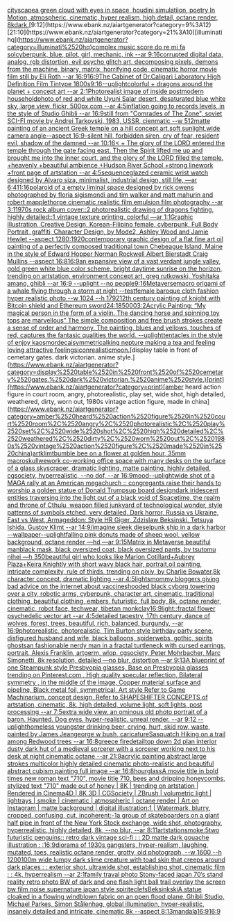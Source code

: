 [cityscape](https://www.ebank.nz/aiartgenerator?category=cityscape)[a green cloud with eyes in space, houdini simulatiion, poetry In Motion, atmospheric, cinematic, hyper realism, high detail, octane render, 8k](https://www.ebank.nz/aiartgenerator?category=a%2520green%2520cloud%2520with%2520eyes%2520in%2520space%2C%2520houdini%2520simulatiion%2C%2520poetry%2520In%2520Motion%2C%2520atmospheric%2C%2520cinematic%2C%2520hyper%2520realism%2C%2520high%2520detail%2C%2520octane%2520render%2C%25208k)[dark.](https://www.ebank.nz/aiartgenerator?category=dark.)[9:12](https://www.ebank.nz/aiartgenerator?category=9%3A12)[21:10](https://www.ebank.nz/aiartgenerator?category=21%3A10)[illuminati hq](https://www.ebank.nz/aiartgenerator?category=illuminati%2520hq)[complex music score do re mi fa sol](https://www.ebank.nz/aiartgenerator?category=complex%2520music%2520score%2520do%2520re%2520mi%2520fa%2520sol)[cyberpunk, blue, pilot, girl, mechanic, ink --ar 9:16](https://www.ebank.nz/aiartgenerator?category=cyberpunk%2C%2520blue%2C%2520pilot%2C%2520girl%2C%2520mechanic%2C%2520ink%2520--ar%25209%3A16)[corrupted digital data, analog, rgb distortion, evil psycho glitch art, decomposing pixels, demons from the machine, binary, matrix, horrifying code, cinematic horror movie film still by Eli Roth  --ar 16:9](https://www.ebank.nz/aiartgenerator?category=corrupted%2520digital%2520data%2C%2520analog%2C%2520rgb%2520distortion%2C%2520evil%2520psycho%2520glitch%2520art%2C%2520decomposing%2520pixels%2C%2520demons%2520from%2520the%2520machine%2C%2520binary%2C%2520matrix%2C%2520horrifying%2520code%2C%2520cinematic%2520horror%2520movie%2520film%2520still%2520by%2520Eli%2520Roth%2520%2520--ar%252016%3A9)[16:9](https://www.ebank.nz/aiartgenerator?category=16%3A9)[The Cabinet of Dr.Caligari Laboratory High Definition Film Tintype 1800s](https://www.ebank.nz/aiartgenerator?category=The%2520Cabinet%2520of%2520Dr.Caligari%2520Laboratory%2520High%2520Definition%2520Film%2520Tintype%25201800s)[9:16](https://www.ebank.nz/aiartgenerator?category=9%3A16)[--uplight](https://www.ebank.nz/aiartgenerator?category=--uplight)[colorful + dragons around the planet + concept art --ar 2:1](https://www.ebank.nz/aiartgenerator?category=colorful%2520%2B%2520dragons%2520around%2520the%2520planet%2520%2B%2520concept%2520art%2520--ar%25202%3A1)[Photorealist image of inside postmodern household](https://www.ebank.nz/aiartgenerator?category=Photorealist%2520image%2520of%2520inside%2520postmodern%2520household)[photo of red and white Uyuni Salar desert, desaturated blue white sky, large view, flickr, 500px.com --ar 4:5](https://www.ebank.nz/aiartgenerator?category=photo%2520of%2520red%2520and%2520white%2520Uyuni%2520Salar%2520desert%2C%2520desaturated%2520blue%2520white%2520sky%2C%2520large%2520view%2C%2520flickr%2C%2520500px.com%2520--ar%25204%3A5)[inflation going to records levels, in the style of Studio Ghibli --ar 16:9](https://www.ebank.nz/aiartgenerator?category=inflation%2520going%2520to%2520records%2520levels%2C%2520in%2520the%2520style%2520of%2520Studio%2520Ghibli%2520--ar%252016%3A9)[still from "Comrades of The Zone", soviet SCI-FI movie by Andrei Tarkovski, 1983, USSR, cienmatic --w 512](https://www.ebank.nz/aiartgenerator?category=still%2520from%2520%22Comrades%2520of%2520The%2520Zone%22%2C%2520soviet%2520SCI-FI%2520movie%2520by%2520Andrei%2520Tarkovski%2C%25201983%2C%2520USSR%2C%2520cienmatic%2520--w%2520512)[matte painting of an ancient Greek temple on a hill concept art,soft sunlight,wide camera angle--aspect 16:9-](https://www.ebank.nz/aiartgenerator?category=matte%2520painting%2520of%2520an%2520ancient%2520Greek%2520temple%2520on%2520a%2520hill%2520concept%2520art%2Csoft%2520sunlight%2Cwide%2520camera%2520angle--aspect%252016%3A9-)[silent hill, forbidden siren, cry of fear, resident evil, shadow of the damned --ar 10:16](https://www.ebank.nz/aiartgenerator?category=silent%2520hill%2C%2520forbidden%2520siren%2C%2520cry%2520of%2520fear%2C%2520resident%2520evil%2C%2520shadow%2520of%2520the%2520damned%2520--ar%252010%3A16)[< + The glory of the LORD entered the temple through the gate facing east. Then the Spirit lifted me up and brought me into the inner court, and the glory of the LORD filled the temple. +heavenly +beautiful ambience +Hudson River School +strong linework +front page of artstation --ar 4:5](https://www.ebank.nz/aiartgenerator?category=%3C%2520%2B%2520The%2520glory%2520of%2520the%2520LORD%2520entered%2520the%2520temple%2520through%2520the%2520gate%2520facing%2520east.%2520Then%2520the%2520Spirit%2520lifted%2520me%2520up%2520and%2520brought%2520me%2520into%2520the%2520inner%2520court%2C%2520and%2520the%2520glory%2520of%2520the%2520LORD%2520filled%2520the%2520temple.%2520%2Bheavenly%2520%2Bbeautiful%2520ambience%2520%2BHudson%2520River%2520School%2520%2Bstrong%2520linework%2520%2Bfront%2520page%2520of%2520artstation%2520--ar%25204%3A5)[sequence](https://www.ebank.nz/aiartgenerator?category=sequence)[glazed ceramic wrist watch designed by Alvaro siza, minimalist, industrial design, still life, —ar 6:4](https://www.ebank.nz/aiartgenerator?category=glazed%2520ceramic%2520wrist%2520watch%2520designed%2520by%2520Alvaro%2520siza%2C%2520minimalist%2C%2520industrial%2520design%2C%2520still%2520life%2C%2520%E2%80%94ar%25206%3A4)[11:16](https://www.ebank.nz/aiartgenerator?category=11%3A16)[polaroid of a empty liminal space designed by rick owens photographed by floria sigismondi and tim walker  and matt mahurin and robert mapplethorpe cinematic realistic film emulsion film photography --ar 3:1](https://www.ebank.nz/aiartgenerator?category=polaroid%2520of%2520a%2520empty%2520liminal%2520space%2520designed%2520by%2520rick%2520owens%2520photographed%2520by%2520floria%2520sigismondi%2520and%2520tim%2520walker%2520%2520and%2520matt%2520mahurin%2520and%2520robert%2520mapplethorpe%2520cinematic%2520realistic%2520film%2520emulsion%2520film%2520photography%2520--ar%25203%3A1)[1970s rock album cover::2 photorealistic drawing of dragons fighting, highly detailed::1 vintage texture printing, colorful —ar 1:1](https://www.ebank.nz/aiartgenerator?category=1970s%2520rock%2520album%2520cover%3A%3A2%2520photorealistic%2520drawing%2520of%2520dragons%2520fighting%2C%2520highly%2520detailed%3A%3A1%2520vintage%2520texture%2520printing%2C%2520colorful%2520%E2%80%94ar%25201%3A1)[Graphic Illustration, Creative Design, Korean-Filipino female, cyberpunk, Full Body Portrait, graffiti, Character Design, by Mode2, Ashley Wood and Jamie Hewlet --aspect 1280:1920](https://www.ebank.nz/aiartgenerator?category=Graphic%2520Illustration%2C%2520Creative%2520Design%2C%2520Korean-Filipino%2520female%2C%2520cyberpunk%2C%2520Full%2520Body%2520Portrait%2C%2520graffiti%2C%2520Character%2520Design%2C%2520by%2520Mode2%2C%2520Ashley%2520Wood%2520and%2520Jamie%2520Hewlet%2520--aspect%25201280%3A1920)[contemporary graphic design of a flat fine art oil painting of a perfectly composed traditional town Chebeague Island, Maine in the style of Edward Hopper Norman Rockwell Albert Bierstadt Craig Mullins --aspect 16:8](https://www.ebank.nz/aiartgenerator?category=contemporary%2520graphic%2520design%2520of%2520a%2520flat%2520fine%2520art%2520oil%2520painting%2520of%2520a%2520perfectly%2520composed%2520traditional%2520town%2520Chebeague%2520Island%2C%2520Maine%2520in%2520the%2520style%2520of%2520Edward%2520Hopper%2520Norman%2520Rockwell%2520Albert%2520Bierstadt%2520Craig%2520Mullins%2520--aspect%252016%3A8)[16:9](https://www.ebank.nz/aiartgenerator?category=16%3A9)[an expansive view of a vast verdant jungle valley, gold green white blue color scheme, bright daytime sunrise on the horizon, trending on artstation, environment concept art, greg rutkowski, Yoshitaka amano, ghibli --ar 16:9 --uplight --no people](https://www.ebank.nz/aiartgenerator?category=an%2520expansive%2520view%2520of%2520a%2520vast%2520verdant%2520jungle%2520valley%2C%2520gold%2520green%2520white%2520blue%2520color%2520scheme%2C%2520bright%2520daytime%2520sunrise%2520on%2520the%2520horizon%2C%2520trending%2520on%2520artstation%2C%2520environment%2520concept%2520art%2C%2520greg%2520rutkowski%2C%2520Yoshitaka%2520amano%2C%2520ghibli%2520--ar%252016%3A9%2520--uplight%2520--no%2520people)[9:16](https://www.ebank.nz/aiartgenerator?category=9%3A16)[Metaverse](https://www.ebank.nz/aiartgenerator?category=Metaverse)[macro origami of a whale flying through a storm at night --test](https://www.ebank.nz/aiartgenerator?category=macro%2520origami%2520of%2520a%2520whale%2520flying%2520through%2520a%2520storm%2520at%2520night%2520--test)[female baroque cloth fashion hyper realistic photo  --w 1024 --h 1792](https://www.ebank.nz/aiartgenerator?category=female%2520baroque%2520cloth%2520fashion%2520hyper%2520realistic%2520photo%2520%2520--w%25201024%2520--h%25201792)[12th century painting of knight with Bitcoin shield and Ethereum sword](https://www.ebank.nz/aiartgenerator?category=12th%2520century%2520painting%2520of%2520knight%2520with%2520Bitcoin%2520shield%2520and%2520Ethereum%2520sword)[24:18](https://www.ebank.nz/aiartgenerator?category=24%3A18)[5000](https://www.ebank.nz/aiartgenerator?category=5000)[3:2](https://www.ebank.nz/aiartgenerator?category=3%3A2)[Acrylic Painting: “My magical person in the form of a violin. The dancing horse and spinning toy tops are marvellous” The simple composition and free brush strokes create a sense of order and harmony. The painting, blues and yellows, touches of red, captures the fantasic qualities the world. --uplight](https://www.ebank.nz/aiartgenerator?category=Acrylic%2520Painting%3A%2520%E2%80%9CMy%2520magical%2520person%2520in%2520the%2520form%2520of%2520a%2520violin.%2520The%2520dancing%2520horse%2520and%2520spinning%2520toy%2520tops%2520are%2520marvellous%E2%80%9D%2520The%2520simple%2520composition%2520and%2520free%2520brush%2520strokes%2520create%2520a%2520sense%2520of%2520order%2520and%2520harmony.%2520The%2520painting%2C%2520blues%2520and%2520yellows%2C%2520touches%2520of%2520red%2C%2520captures%2520the%2520fantasic%2520qualities%2520the%2520world.%2520--uplight)[tentacles in the style of enjoy kaos](https://www.ebank.nz/aiartgenerator?category=tentacles%2520in%2520the%2520style%2520of%2520enjoy%2520kaos)[mordecai](https://www.ebank.nz/aiartgenerator?category=mordecai)[symmetrical](https://www.ebank.nz/aiartgenerator?category=symmetrical)[king nepture making a tea and feeling loving attractive feelings](https://www.ebank.nz/aiartgenerator?category=king%2520nepture%2520making%2520a%2520tea%2520and%2520feeling%2520loving%2520attractive%2520feelings)[icon](https://www.ebank.nz/aiartgenerator?category=icon)[realistic](https://www.ebank.nz/aiartgenerator?category=realistic)[moon.](https://www.ebank.nz/aiartgenerator?category=moon.)[display table in front of cemetary gates. dark victorian. anime style.](https://www.ebank.nz/aiartgenerator?category=display%2520table%2520in%2520front%2520of%2520cemetary%2520gates.%2520dark%2520victorian.%2520anime%2520style.)[print](https://www.ebank.nz/aiartgenerator?category=print)[amber heard action figure in court room, angry, photorealistic, play set, wide shot, high detailed, weathered, dirty, worn out, 1980s vintage action figure, made in china](https://www.ebank.nz/aiartgenerator?category=amber%2520heard%2520action%2520figure%2520in%2520court%2520room%2C%2520angry%2C%2520photorealistic%2C%2520play%2520set%2C%2520wide%2520shot%2C%2520high%2520detailed%2C%2520weathered%2C%2520dirty%2C%2520worn%2520out%2C%25201980s%2520vintage%2520action%2520figure%2C%2520made%2520in%2520china)[art](https://www.ebank.nz/aiartgenerator?category=art)[klimt](https://www.ebank.nz/aiartgenerator?category=klimt)[bumble bee on a flower at golden hour, 35mm macro](https://www.ebank.nz/aiartgenerator?category=bumble%2520bee%2520on%2520a%2520flower%2520at%2520golden%2520hour%2C%252035mm%2520macro)[skull](https://www.ebank.nz/aiartgenerator?category=skull)[wework co-working office space with many desks on the surface of a glass skyscraper,  dramatic lighting, matte painting, highly detailed, cgsociety, hyperrealistic, --no dof, --ar 16:9](https://www.ebank.nz/aiartgenerator?category=wework%2520co-working%2520office%2520space%2520with%2520many%2520desks%2520on%2520the%2520surface%2520of%2520a%2520glass%2520skyscraper%2C%2520%2520dramatic%2520lighting%2C%2520matte%2520painting%2C%2520highly%2520detailed%2C%2520cgsociety%2C%2520hyperrealistic%2C%2520--no%2520dof%2C%2520--ar%252016%3A9)[mood](https://www.ebank.nz/aiartgenerator?category=mood)[--uplight](https://www.ebank.nz/aiartgenerator?category=--uplight)[wide shot of a MAGA rally at an American megachurch :: congregants raise their hands to worship a golden statue of Donald Trump](https://www.ebank.nz/aiartgenerator?category=wide%2520shot%2520of%2520a%2520MAGA%2520rally%2520at%2520an%2520American%2520megachurch%2520%3A%3A%2520congregants%2520raise%2520their%2520hands%2520to%2520worship%2520a%2520golden%2520statue%2520of%2520Donald%2520Trump)[sup board design](https://www.ebank.nz/aiartgenerator?category=sup%2520board%2520design)[dark iridescent entities traversing into the light out of a black void of Spacetime, the realm and throne of Cthulu, weapon filled junkyard of technological wonder, style patterns of symbols etched, very detailed, Dark horror, Russia vs Ukraine, East vs West, Armageddon: Style HR Giger, Zdzislaw Beksinski, Tetsuya Ishida, Gustov Klimt --ar 14:9](https://www.ebank.nz/aiartgenerator?category=dark%2520iridescent%2520entities%2520traversing%2520into%2520the%2520light%2520out%2520of%2520a%2520black%2520void%2520of%2520Spacetime%2C%2520the%2520realm%2520and%2520throne%2520of%2520Cthulu%2C%2520weapon%2520filled%2520junkyard%2520of%2520technological%2520wonder%2C%2520style%2520patterns%2520of%2520symbols%2520etched%2C%2520very%2520detailed%2C%2520Dark%2520horror%2C%2520Russia%2520vs%2520Ukraine%2C%2520East%2520vs%2520West%2C%2520Armageddon%3A%2520Style%2520HR%2520Giger%2C%2520Zdzislaw%2520Beksinski%2C%2520Tetsuya%2520Ishida%2C%2520Gustov%2520Klimt%2520--ar%252014%3A9)[/imagine sleek dieselpunk ship in a dark harbor --wallpaper](https://www.ebank.nz/aiartgenerator?category=/imagine%2520sleek%2520dieselpunk%2520ship%2520in%2520a%2520dark%2520harbor%2520--wallpaper)[--uplight](https://www.ebank.nz/aiartgenerator?category=--uplight)[falling pink donuts made of sheep wool, yellow background, octane render —hd —ar 9:15](https://www.ebank.nz/aiartgenerator?category=falling%2520pink%2520donuts%2520made%2520of%2520sheep%2520wool%2C%2520yellow%2520background%2C%2520octane%2520render%2520%E2%80%94hd%2520%E2%80%94ar%25209%3A15)[Matrix in Metaverse beautiful man](https://www.ebank.nz/aiartgenerator?category=Matrix%2520in%2520Metaverse%2520beautiful%2520man)[black mask, black oversized coat, black oversized pants, by tsutomu nihei —h 350](https://www.ebank.nz/aiartgenerator?category=black%2520mask%2C%2520black%2520oversized%2520coat%2C%2520black%2520oversized%2520pants%2C%2520by%2520tsutomu%2520nihei%2520%E2%80%94h%2520350)[beautiful girl who looks like Marion Cotillard+Aubrey Plaza+Keira Knightly with short wavy black hair, portrait,oil painting, intricate complexity, rule of thirds, trending on pixiv, by Charlie Bowater,8k character concept, dramatic lighting --ar 4:5](https://www.ebank.nz/aiartgenerator?category=beautiful%2520girl%2520who%2520looks%2520like%2520Marion%2520Cotillard%2BAubrey%2520Plaza%2BKeira%2520Knightly%2520with%2520short%2520wavy%2520black%2520hair%2C%2520portrait%2Coil%2520painting%2C%2520intricate%2520complexity%2C%2520rule%2520of%2520thirds%2C%2520trending%2520on%2520pixiv%2C%2520by%2520Charlie%2520Bowater%2C8k%2520character%2520concept%2C%2520dramatic%2520lighting%2520--ar%25204%3A5)[lights](https://www.ebank.nz/aiartgenerator?category=lights)[mommy bloggers giving bad advice on the internet about vaccines](https://www.ebank.nz/aiartgenerator?category=mommy%2520bloggers%2520giving%2520bad%2520advice%2520on%2520the%2520internet%2520about%2520vaccines)[hooded black cyborg towering over a city, robotic arms, cyberpunk, character art, cinematic, traditional clothing, beautiful clothing, embers, futuristic, full body, 8k, octane render, cinematic, robot face, techwear, tibetan monk](https://www.ebank.nz/aiartgenerator?category=hooded%2520black%2520cyborg%2520towering%2520over%2520a%2520city%2C%2520robotic%2520arms%2C%2520cyberpunk%2C%2520character%2520art%2C%2520cinematic%2C%2520traditional%2520clothing%2C%2520beautiful%2520clothing%2C%2520embers%2C%2520futuristic%2C%2520full%2520body%2C%25208k%2C%2520octane%2520render%2C%2520cinematic%2C%2520robot%2520face%2C%2520techwear%2C%2520tibetan%2520monk)[clay](https://www.ebank.nz/aiartgenerator?category=clay)[16:9](https://www.ebank.nz/aiartgenerator?category=16%3A9)[light::](https://www.ebank.nz/aiartgenerator?category=light%3A%3A)[fractal flower psychedelic vector art --ar 4:5](https://www.ebank.nz/aiartgenerator?category=fractal%2520flower%2520psychedelic%2520vector%2520art%2520--ar%25204%3A5)[detailed tapestry, 17th century, dance of wolves, forest, trees, beautiful, rich, balanced, burgundy, --ar 16:9](https://www.ebank.nz/aiartgenerator?category=detailed%2520tapestry%2C%252017th%2520century%2C%2520dance%2520of%2520wolves%2C%2520forest%2C%2520trees%2C%2520beautiful%2C%2520rich%2C%2520balanced%2C%2520burgundy%2C%2520--ar%252016%3A9)[photorealistic, photorealistic, Tim Burton style birthday party scene, disfigured husband and wife, black balloons, spiderwebs, gothic, spirits ghosts](https://www.ebank.nz/aiartgenerator?category=photorealistic%2C%2520photorealistic%2C%2520Tim%2520Burton%2520style%2520birthday%2520party%2520scene%2C%2520disfigured%2520husband%2520and%2520wife%2C%2520black%2520balloons%2C%2520spiderwebs%2C%2520gothic%2C%2520spirits%2520ghosts)[an fashionable nerdy man in a fractal turtleneck with cursed earrings, portrait, Alexis Franklin, artgerm, wlop, cgsociety, Peter Mohrbacher, Marc Simonetti, 8k resolution, detailed —no blur, distortion —ar 9:13](https://www.ebank.nz/aiartgenerator?category=an%2520fashionable%2520nerdy%2520man%2520in%2520a%2520fractal%2520turtleneck%2520with%2520cursed%2520earrings%2C%2520portrait%2C%2520Alexis%2520Franklin%2C%2520artgerm%2C%2520wlop%2C%2520cgsociety%2C%2520Peter%2520Mohrbacher%2C%2520Marc%2520Simonetti%2C%25208k%2520resolution%2C%2520detailed%2520%E2%80%94no%2520blur%2C%2520distortion%2520%E2%80%94ar%25209%3A13)[A blueprint of one Steampunk style Presbyopia glasses, Base on Presbyopia glasses trending on Pinterest.com , High quality specular reflection, Bilateral symmetry ,  in the middle of the image, Copper material surface and pipeline,  Black metal foil, symmetrical,  Art style Refer to Game Machinarium.  concept design, Refer to SHAPESHIFTER CONCEPTS  of artstation, cinematic,  8k, high detailed,  volume light,  soft lights,  post processing    --ar 7:5](https://www.ebank.nz/aiartgenerator?category=A%2520blueprint%2520of%2520one%2520Steampunk%2520style%2520Presbyopia%2520glasses%2C%2520Base%2520on%2520Presbyopia%2520glasses%2520trending%2520on%2520Pinterest.com%2520%2C%2520High%2520quality%2520specular%2520reflection%2C%2520Bilateral%2520symmetry%2520%2C%2520%2520in%2520the%2520middle%2520of%2520the%2520image%2C%2520Copper%2520material%2520surface%2520and%2520pipeline%2C%2520%2520Black%2520metal%2520foil%2C%2520symmetrical%2C%2520%2520Art%2520style%2520Refer%2520to%2520Game%2520Machinarium.%2520%2520concept%2520design%2C%2520Refer%2520to%2520SHAPESHIFTER%2520CONCEPTS%2520%2520of%2520artstation%2C%2520cinematic%2C%2520%25208k%2C%2520high%2520detailed%2C%2520%2520volume%2520light%2C%2520%2520soft%2520lights%2C%2520%2520post%2520processing%2520%2520%2520%2520--ar%25207%3A5)[extra wide view. an ominous old photo portrait of a baron. Haunted. Dog eyes. hyper-realistic. unreal render. --ar 9:12 --uplight](https://www.ebank.nz/aiartgenerator?category=extra%2520wide%2520view.%2520an%2520ominous%2520old%2520photo%2520portrait%2520of%2520a%2520baron.%2520Haunted.%2520Dog%2520eyes.%2520hyper-realistic.%2520unreal%2520render.%2520--ar%25209%3A12%2520--uplight)[homeless youngster drinking beer, crying, hurt, skid row, waste, painted by James Jean](https://www.ebank.nz/aiartgenerator?category=homeless%2520youngster%2520drinking%2520beer%2C%2520crying%2C%2520hurt%2C%2520skid%2520row%2C%2520waste%2C%2520painted%2520by%2520James%2520Jean)[george w bush, caricature](https://www.ebank.nz/aiartgenerator?category=george%2520w%2520bush%2C%2520caricature)[Sasquatch Hiking on a trail among Redwood trees --ar 16:8](https://www.ebank.nz/aiartgenerator?category=Sasquatch%2520Hiking%2520on%2520a%2520trail%2520among%2520Redwood%2520trees%2520--ar%252016%3A8)[greece fire](https://www.ebank.nz/aiartgenerator?category=greece%2520fire)[detail](https://www.ebank.nz/aiartgenerator?category=detail)[top down 2d plan interior dusty dark hut of a medieval sorcerer with a sorcerer working next to his desk at night cinematic octane --ar 21:9](https://www.ebank.nz/aiartgenerator?category=top%2520down%25202d%2520plan%2520interior%2520dusty%2520dark%2520hut%2520of%2520a%2520medieval%2520sorcerer%2520with%2520a%2520sorcerer%2520working%2520next%2520to%2520his%2520desk%2520at%2520night%2520cinematic%2520octane%2520--ar%252021%3A9)[acrylic painting abstract large strokes multicolor highly detailed cinematic photo-realistic and beautiful abstract cubism painting full image --ar 16:8](https://www.ebank.nz/aiartgenerator?category=acrylic%2520painting%2520abstract%2520large%2520strokes%2520multicolor%2520highly%2520detailed%2520cinematic%2520photo-realistic%2520and%2520beautiful%2520abstract%2520cubism%2520painting%2520full%2520image%2520--ar%252016%3A8)[hourglass](https://www.ebank.nz/aiartgenerator?category=hourglass)[A movie  title in bold times new roman text "710", movie title 710, bees and dripping honeycombs, stylized text "710" made out of honey | 8K | trending on artstation | Rendered in Cinema4D | 8K 3D | CGSociety | ZBrush | volumetric light | lightrays | smoke | cinematic | atmospheric | octane render | Art on Instagram | matte background | digital illustration:1 | Watermark, blurry, cropped, confusing, cut, incoherent:-1](https://www.ebank.nz/aiartgenerator?category=A%2520movie%2520%2520title%2520in%2520bold%2520times%2520new%2520roman%2520text%2520%22710%22%2C%2520movie%2520title%2520710%2C%2520bees%2520and%2520dripping%2520honeycombs%2C%2520stylized%2520text%2520%22710%22%2520made%2520out%2520of%2520honey%2520%7C%25208K%2520%7C%2520trending%2520on%2520artstation%2520%7C%2520Rendered%2520in%2520Cinema4D%2520%7C%25208K%25203D%2520%7C%2520CGSociety%2520%7C%2520ZBrush%2520%7C%2520volumetric%2520light%2520%7C%2520lightrays%2520%7C%2520smoke%2520%7C%2520cinematic%2520%7C%2520atmospheric%2520%7C%2520octane%2520render%2520%7C%2520Art%2520on%2520Instagram%2520%7C%2520matte%2520background%2520%7C%2520digital%2520illustration%3A1%2520%7C%2520Watermark%2C%2520blurry%2C%2520cropped%2C%2520confusing%2C%2520cut%2C%2520incoherent%3A-1)[a group of skateboarders on a giant half pipe in front of the New York Stock exchange, wide shot, photography, hyperrealistic, highly detailed, 8k, --no blur, --ar 8:11](https://www.ebank.nz/aiartgenerator?category=a%2520group%2520of%2520skateboarders%2520on%2520a%2520giant%2520half%2520pipe%2520in%2520front%2520of%2520the%2520New%2520York%2520Stock%2520exchange%2C%2520wide%2520shot%2C%2520photography%2C%2520hyperrealistic%2C%2520highly%2520detailed%2C%25208k%2C%2520--no%2520blur%2C%2520--ar%25208%3A11)[artstation](https://www.ebank.nz/aiartgenerator?category=artstation)[smoke:5](https://www.ebank.nz/aiartgenerator?category=smoke%3A5)[two futuristic penguins:: retro dark vintage sci-fi : : 2D matte dark gouache illustration : :](https://www.ebank.nz/aiartgenerator?category=two%2520futuristic%2520penguins%3A%3A%2520retro%2520dark%2520vintage%2520sci-fi%2520%3A%2520%3A%25202D%2520matte%2520dark%2520gouache%2520illustration%2520%3A%2520%3A)[16:9](https://www.ebank.nz/aiartgenerator?category=16%3A9)[diorama of 1930s gangsters, hyper-realism, laughing, mutated, toes, realistic octane render, grotty, old photograph, --w 1600 --h 1200](https://www.ebank.nz/aiartgenerator?category=diorama%2520of%25201930s%2520gangsters%2C%2520hyper-realism%2C%2520laughing%2C%2520mutated%2C%2520toes%2C%2520realistic%2520octane%2520render%2C%2520grotty%2C%2520old%2520photograph%2C%2520--w%25201600%2520--h%25201200)[100m wide lumpy dark slime creature with toad skin that creeps around dark places  : : exterior shot, ultrawide shot, establishing shot, cinematic film : : 4k, hyperrealism --ar 2:1](https://www.ebank.nz/aiartgenerator?category=100m%2520wide%2520lumpy%2520dark%2520slime%2520creature%2520with%2520toad%2520skin%2520that%2520creeps%2520around%2520dark%2520places%2520%2520%3A%2520%3A%2520exterior%2520shot%2C%2520ultrawide%2520shot%2C%2520establishing%2520shot%2C%2520cinematic%2520film%2520%3A%2520%3A%25204k%2C%2520hyperrealism%2520--ar%25202%3A1)[family traval photo Stony-faced japan 70‘s stand reality retro photo BW of dark and one flash light ball trail overlay the screen bw film noise supernature japan style  spirite](https://www.ebank.nz/aiartgenerator?category=family%2520traval%2520photo%2520Stony-faced%2520japan%252070%E2%80%98s%2520stand%2520reality%2520retro%2520photo%2520BW%2520of%2520dark%2520and%2520one%2520flash%2520light%2520ball%2520trail%2520overlay%2520the%2520screen%2520bw%2520film%2520noise%2520supernature%2520japan%2520style%2520%2520spirite)[clefs](https://www.ebank.nz/aiartgenerator?category=clefs)[Beksinkski](https://www.ebank.nz/aiartgenerator?category=Beksinkski)[A statue cloaked in a flowing windblown fabric on an open flood plane, Ghibli Studio, Michael Parkes, Simon Stålenhag, global illumination, hyper-realistic, insanely detailed and intricate, cinematic 8k --aspect 8:13](https://www.ebank.nz/aiartgenerator?category=A%2520statue%2520cloaked%2520in%2520a%2520flowing%2520windblown%2520fabric%2520on%2520an%2520open%2520flood%2520plane%2C%2520Ghibli%2520Studio%2C%2520Michael%2520Parkes%2C%2520Simon%2520St%C3%A5lenhag%2C%2520global%2520illumination%2C%2520hyper-realistic%2C%2520insanely%2520detailed%2520and%2520intricate%2C%2520cinematic%25208k%2520--aspect%25208%3A13)[mandala](https://www.ebank.nz/aiartgenerator?category=mandala)[16:9](https://www.ebank.nz/aiartgenerator?category=16%3A9)[16:9](https://www.ebank.nz/aiartgenerator?category=16%3A9)